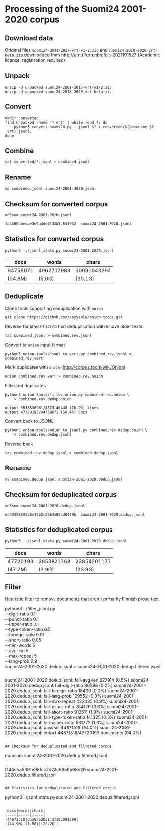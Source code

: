 # Processing of the Suomi24 2001-2020 corpus 

## Download data

Original files `suomi24-2001-2017-vrt-v1-2.zip` and
`suomi24-2018-2020-vrt-beta.zip` downloaded from
<http://urn.fi/urn:nbn:fi:lb-2021101527> (Academic license,
registration required)

## Unpack

```
unzip -d unpacked suomi24-2001-2017-vrt-v1-2.zip
unzip -d unpacked suomi24-2018-2020-vrt-beta.zip 
```

## Convert

```
mkdir converted
find unpacked -name '*.vrt' | while read f; do
    python3 convert_suomi24.py --jsonl $f > converted/$(basename $f .vrt).jsonl;
done
```

## Combine

```
cat converted/*.jsonl > combined.jsonl
```

## Rename

```
cp combined.jsonl suomi24-2001-2020.jsonl
```

## Checksum for converted corpus

```
md5sum suomi24-2001-2020.jsonl
```

```
1a4b59abedae3e9a4dd0f38b5c541932  suomi24-2001-2020.jsonl
```

 ## Statistics for converted corpus

```
python3 ../jsonl_stats.py suomi24-2001-2020.jsonl
```

|docs|words|chars|
|----|-----|-----|
|94758071|4962707983|30091043294|
|(94.8M)|(5.0G)|(30.1G)|

## Deduplicate

Clone tools supporting deduplication with `onion`

```
git clone https://github.com/spyysalo/onion-tools.git
```

Reverse for latest-first so that deduplication will remove older texts.

```
tac combined.jsonl > combined.rev.jsonl
```

Convert to `onion` input format

```
python3 onion-tools/jsonl_to_vert.py combined.rev.jsonl > combined.rev.vert
```

Mark duplicates with `onion` (<http://corpus.tools/wiki/Onion>)

```
onion combined.rev.vert > combined.rev.onion
```

Filter out duplicates

```
python3 onion-tools/filter_onion.py combined.rev.onion \
    > combined.rev.dedup.onion
```

```
output 3518536961/4573140448 (76.9%) lines
output 47720193/94758071 (50.4%) docs
```

Convert back to JSONL

```
python3 onion-tools/onion_to_jsonl.py combined.rev.dedup.onion \
    > combined.rev.dedup.jsonl
```

Reverse back

```
tac combined.rev.dedup.jsonl > combined.dedup.jsonl
```

## Rename

```
mv combined.dedup.jsonl suomi24-2001-2020.dedup.jsonl
```

## Checksum for deduplicated corpus

```
md5sum suomi24-2001-2020.dedup.jsonl
```

```
ea29358593b6c43b2c53b4e02ad04f9b  suomi24-2001-2020.dedup.jsonl
```

## Statistics for deduplicated corpus

```
python3 ../jsonl_stats.py suomi24-2001-2020.dedup.jsonl
```

|docs|words|chars|
|----|-----|-----|
|47720193|3853821768|23854201177|
|(47.7M)|(3.9G)|(23.9G)|

## Filter

Heuristic filter to remove documents that aren't primarily Finnish prose text.

python3 ../filter_jsonl.py \
    --digit-ratio 0.1 \
    --punct-ratio 0.1 \
    --upper-ratio 0.1 \
    --type-token-ratio 0.5 \
    --foreign-ratio 0.01 \
    --short-ratio 0.05 \
    --min-words 5 \
    --avg-len 5 \
    --max-repeat 5 \
    --lang-prob 0.9 \
    suomi24-2001-2020.dedup.jsonl > suomi24-2001-2020.dedup.filtered.jsonl
```

```
suomi24-2001-2020.dedup.jsonl:	fail-avg-len	227914 (0.5%)
suomi24-2001-2020.dedup.jsonl:	fail-digit-ratio	80598 (0.2%)
suomi24-2001-2020.dedup.jsonl:	fail-foreign-ratio	18439 (0.0%)
suomi24-2001-2020.dedup.jsonl:	fail-lang-prob	129552 (0.3%)
suomi24-2001-2020.dedup.jsonl:	fail-max-repeat	422435 (0.9%)
suomi24-2001-2020.dedup.jsonl:	fail-punct-ratio	284129 (0.6%)
suomi24-2001-2020.dedup.jsonl:	fail-short-ratio	912511 (1.9%)
suomi24-2001-2020.dedup.jsonl:	fail-type-token-ratio	141325 (0.3%)
suomi24-2001-2020.dedup.jsonl:	fail-upper-ratio	631772 (1.3%)
suomi24-2001-2020.dedup.jsonl:	pass-all	44871518 (94.0%)
suomi24-2001-2020.dedup.jsonl: output 44871518/47720193 documents (94.0%)
```

## Checksum for deduplicated and filtered corpus

```
md5sum suomi24-2001-2020.dedup.filtered.jsonl
```

```
f144cba9391e98fcc2d28c6959b68b29  suomi24-2001-2020.dedup.filtered.jsonl
```

## Statistics for deduplicated and filtered corpus

```
python3 ../jsonl_stats.py suomi24-2001-2020.dedup.filtered.jsonl
```

|docs|words|chars|
|----|-----|-----|
|44871518|3536752031|22193001509|
|(44.9M)|(3.5G)|(22.2G)|
